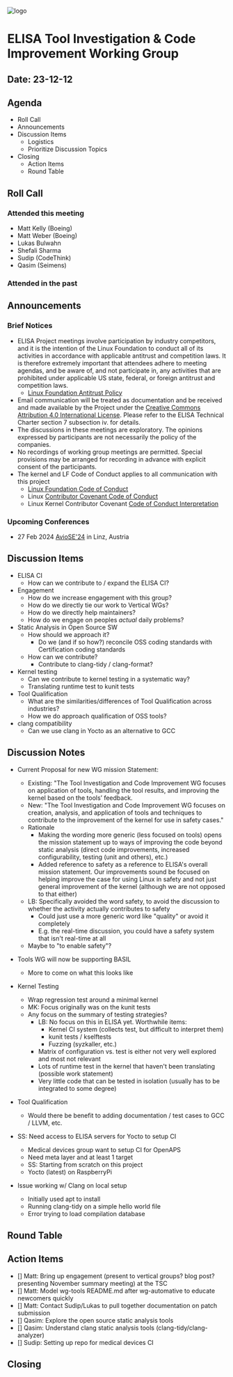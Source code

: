 
![logo](logo_elisa_small.png)

# ELISA Tool Investigation & Code Improvement Working Group

## Date: 23-12-12

## Agenda

* Roll Call
* Announcements
* Discussion Items
  * Logistics
  * Prioritize Discussion Topics
* Closing
  * Action Items
  * Round Table

## Roll Call

### Attended this meeting

* Matt Kelly (Boeing)
* Matt Weber (Boeing)
* Lukas Bulwahn
* Shefali Sharma
* Sudip (CodeThink)
* Qasim (Seimens)

### Attended in the past

## Announcements

### Brief Notices

* ELISA Project meetings involve participation by industry competitors, and it is the intention of the Linux Foundation to conduct all of its activities in accordance with applicable antitrust and competition laws. It is therefore extremely important that attendees adhere to meeting agendas, and be aware of, and not participate in, any activities that are prohibited under applicable US state, federal, or foreign antitrust and competition laws.
  * [Linux Foundation Antitrust Policy](http://www.linuxfoundation.org/antitrust*policy)
* Email communication will be treated as documentation and be received and made available by the Project under the [Creative Commons Attribution 4.0 International License](http://creativecommons.org/licenses/by/4.0). Please refer to the ELISA Technical Charter section 7 subsection iv. for details.
* The discussions in these meetings are exploratory. The opinions expressed by participants are not necessarily the policy of the companies.
* No recordings of working group meetings are permitted. Special provisions may be arranged for recording in advance with explicit consent of the participants.
* The kernel and LF Code of Conduct applies to all communication with this project
  * [Linux Foundation Code of Conduct](https://www.linuxfoundation.org/code*of*conduct/)
  * Linux [Contributor Covenant Code of Conduct](https://git.kernel.org/pub/scm/linux/kernel/git/torvalds/linux.git/tree/Documentation/process/code*of*conduct.rst)
  * Linux Kernel Contributor Covenant [Code of Conduct Interpretation](https://git.kernel.org/pub/scm/linux/kernel/git/torvalds/linux.git/tree/Documentation/process/code*of*conduct*interpretation.rst)

### Upcoming Conferences

* 27 Feb 2024 [AvioSE'24](https://aviose*workshop.github.io/) in Linz, Austria

## Discussion Items

* ELISA CI
  * How can we contribute to / expand the ELISA CI?
* Engagement
  * How do we increase engagement with this group?
  * How do we directly tie our work to Vertical WGs?
  * How do we directly help maintainers?
  * How do we engage on peoples *actual* daily problems?
* Static Analysis in Open Source SW
  * How should we approach it?
    * Do we (and if so how?) reconcile OSS coding standards with Certification coding standards
  * How can we contribute?
    * Contribute to clang-tidy / clang-format?
* Kernel testing
  * Can we contribute to kernel testing in a systematic way?
  * Translating runtime test to kunit tests
* Tool Qualification
  * What are the similarities/differences of Tool Qualification across industries?
  * How we do approach qualification of OSS tools?
* clang compatibility
  * Can we use clang in Yocto as an alternative to GCC

## Discussion Notes

* Current Proposal for new WG mission Statement:
  * Existing: "The Tool Investigation and Code Improvement WG focuses on application of tools, handling the tool results, and improving the kernel based on the tools’ feedback.
  * New: "The Tool Investigation and Code Improvement WG focuses on creation, analysis, and application of tools and techniques to contribute to the improvement of the kernel for use in safety cases."
  * Rationale
    * Making the wording more generic (less focused on tools) opens the mission statement up to ways of improving the code beyond static analysis (direct code improvements, increased configurability, testing (unit and others), etc.)
    * Added reference to safety as a reference to ELISA's overall mission statement. Our improvements sound be focused on helping improve the case for using Linux in safety and not just general improvement of the kernel (although we are not opposed to that either)
  * LB: Specifically avoided the word safety, to avoid the discussion to whether the activity actually contributes to safety
    * Could just use a more generic word like "quality" or avoid it completely
    * E.g. the real-time discussion, you could have a safety system that isn't real-time at all
  * Maybe to "to enable safety"?

* Tools WG will now be supporting BASIL
  * More to come on what this looks like

* Kernel Testing
  * Wrap regression test around a minimal kernel
  * MK: Focus originally was on the kunit tests
  * Any focus on the summary of testing strategies?
    * LB: No focus on this in ELISA yet. Worthwhile items:
      * Kernel CI system (collects test, but difficult to interpret them)
      * kunit tests / kselftests
      * Fuzzing (syzkaller, etc.)
    * Matrix of configuration vs. test is either not very well explored and most not relevant
    * Lots of runtime test in the kernel that haven't been translating (possible work statement)
    * Very little code that can be tested in isolation (usually has to be integrated to some degree)
* Tool Qualification
  * Would there be benefit to adding documentation / test cases to GCC / LLVM, etc.
* SS: Need access to ELISA servers for Yocto to setup CI
  * Medical devices group want to setup CI for OpenAPS
  * Need meta layer and at least 1 target
  * SS: Starting from scratch on this project
  * Yocto (latest) on RaspberryPi

* Issue working w/ Clang on local setup
  * Initially used apt to install
  * Running clang-tidy on a simple hello world file
  * Error trying to load compilation database

## Round Table

## Action Items

* [] Matt: Bring up engagement (present to vertical groups? blog post? presenting November summary meeting) at the TSC
* [] Matt: Model wg-tools README.md after wg-automative to educate newcomers quickly
* [] Matt: Contact Sudip/Lukas to pull together documentation on patch submission
* [] Qasim: Explore the open source static analysis tools
* [] Qasim: Understand clang static analysis tools (clang-tidy/clang-analyzer)
* [] Sudip: Setting up repo for medical devices CI

## Closing
